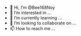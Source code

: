 - 👋 Hi, I’m @Bee168Noy
- 👀 I’m interested in ...
- 🌱 I’m currently learning ...
- 💞️ I’m looking to collaborate on ...
- 📫 How to reach me ...

<!---
Bee168Noy/Bee168Noy is a ✨ special ✨ repository because its `README.md` (this file) appears on your GitHub profile.
You can click the Preview link to take a look at your changes.
--->
